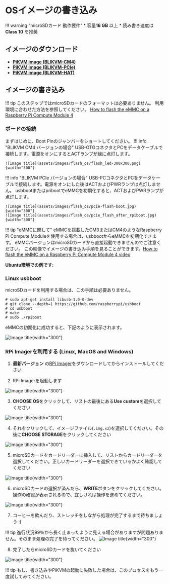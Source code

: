 # OSイメージの書き込み

!!! warning "microSDカード 動作要件"
    * 容量**16 GB** 以上
    * 読み書き速度は **Class 10** を推奨

## イメージのダウンロード

* **[PiKVM image (BLIKVM-CM4)](https://drive.google.com/file/d/1wBeygdHefMrdtQUCm6dKgQg1b8D4yIhk/view?usp=sharing)**
* **[PiKVM image (BLIKVM-PCIe)](https://drive.google.com/file/d/1lsZRhSrK3w_OE7MG1ycY6YeiT3jfJS4A/view?usp=sharing)**
* **[PiKVM image (BLIKVM-HAT)](https://drive.google.com/file/d/1bsronRZoaimy8MLIMhAAoKvtStGXub2O/view?usp=sharing)**

## イメージの書き込み

!!! tip
    このステップではmicroSDカードのフォーマットは必要ありません。 利用環境に合わせた方法を参照してください。
    [How to flash the eMMC on a Raspberry Pi Compute Module 4](https://www.youtube.com/watch?v=jp_mF1RknU4)

### ボードの接続
まずはじめに、Boot Pinのジャンパーをショートしてください。
!!! info "BLIKVM CM4 バージョンの場合"
    USB-OTGコネクタとPCをデータケーブルで接続します。電源をオンにするとACTランプが緑に点灯します。

    ![Image title](assets/images/flash_os/flash_led-300x300.png){width="300"}

!!! info "BLIKVM PCIe バージョンの場合"
    USB-PCコネクタとPCをデータケーブルで接続します。電源をオンにした後はACTおよびPWRランプは点灯しません。
    usbbootまたはpribootでeMMCを初期化すると、ACTおよびPWRランプが点灯します。

    ![Image title](assets/images/flash_os/pcie-flash-boot.jpg){width="300"}
    ![Image title](assets/images/flash_os/pcie_flash_after_rpiboot.jpg){width="300"}

!!! tip "eMMCに関して"
    eMMCを搭載したCM3またはCM4のようなRaspberry Pi Compute Moduleを使用する場合は、usbbootからeMMCを初期化できます。
    eMMCバージョンはmicroSDカードから直接起動できませんのでご注意ください。
    この映像でイメージの書き込み手順を見ることができます。[How to flash the eMMC on a Raspberry Pi Compute Module 4 video](https://www.youtube.com/watch?v=jp_mF1RknU4)

**Ubuntu環境での例です:**
###  Linux usbboot
microSDカードを利用する場合は、この手順は必要ありません。
```
# sudo apt-get install libusb-1.0-0-dev
# git clone --depth=1 https://github.com/raspberrypi/usbboot
# cd usbboot
# make
# sudo ./rpiboot
```
eMMCの初期化に成功すると、下記のように表示されます。

![Image title](assets/images/flash_os/flash_rpiboot.png){width="300"}

### RPi Imagerを利用する (Linux, MacOS and Windows)

1. **最新バージョン** の[RPi Imager](https://github.com/raspberrypi/rpi-imager/releases)をダウンロードしてからインストールしてください

2. RPi Imagerを起動します

![Image title](assets/images/flash_os/flash_rpi.png){width="300"}

3. **CHOOSE OS**をクリックして、リストの最後にある**Use custom**を選択してください

![Image title](assets/images/flash_os/flash_choose_os.png){width="300"}

4. それをクリックして、イメージファイル(`.img.xz`)を選択してください。その後に**CHOOSE STORAGE**をクリックしてください

![Image title](assets/images/flash_os/flash_img.png){width="300"}

5. microSDカードをカードリーダーに挿入して、リストからカードリーダーを選択してください。正しいカードリーダーを選択できているかよく確認してください

![Image title](assets/images/flash_os/flash_storage.png){width="300"}

6. microSDカードの選択が済んだら、**WRITE**ボタンをクリックしてください。操作の確認が表示されるので、宜しければ操作を進めてください。

![Image title](assets/images/flash_os/flash_write.png){width="300"}

7. コーヒーを飲んだり、ストレッチをしながら処理が完了するまで待ちましょう :)

!!! tip
    進行状況99％から長く止まったように見える場合がありますが問題ありません。そのまま処理の完了を待ってください。
    ![Image title](assets/images/flash_os/flash_wait_process.png){width="300"}

8. 完了したらmicroSDカードを抜いてください

![Image title](assets/images/flash_os/flash_write_successful.png){width="300"}

!!! tip
    もし、書き込みやPiKVMの起動に失敗した場合は、このプロセスをもう一度試してみてください。

